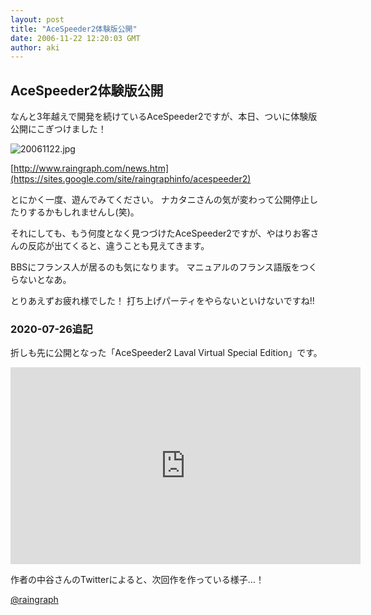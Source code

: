 ```yaml
---
layout: post
title: "AceSpeeder2体験版公開"
date: 2006-11-22 12:20:03 GMT
author: aki
---
```

## AceSpeeder2体験版公開

なんと3年越えで開発を続けているAceSpeeder2ですが、本日、ついに体験版公開にこぎつけました！

![20061122.jpg](/assoc/2006/20061122.jpg)


[http://www.raingraph.com/news.htm](https://sites.google.com/site/raingraphinfo/acespeeder2)

とにかく一度、遊んでみてください。
ナカタニさんの気が変わって公開停止したりするかもしれませんし(笑)。


それにしても、もう何度となく見つづけたAceSpeeder2ですが、やはりお客さんの反応が出てくると、違うことも見えてきます。

BBSにフランス人が居るのも気になります。
マニュアルのフランス語版をつくらないとなあ。

とりあえずお疲れ様でした！
打ち上げパーティをやらないといけないですね!!

### 2020-07-26追記

折しも先に公開となった「AceSpeeder2 Laval Virtual Special Edition」です。

<iframe width="560" height="315" src="https://www.youtube.com/embed/N4WtupBoRMI" frameborder="0" allow="accelerometer; autoplay; encrypted-media; gyroscope; picture-in-picture" allowfullscreen></iframe>

作者の中谷さんのTwitterによると、次回作を作っている様子…！

[@raingraph](https://twitter.com/raingraph)

